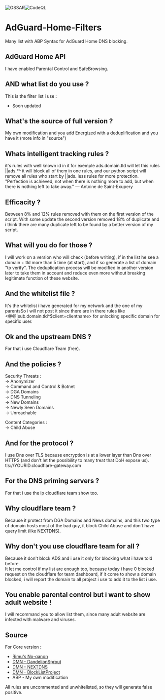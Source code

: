 ![OSSAR](https://github.com/michaelb-ae/AdGuard-Home-Filters/workflows/OSSAR/badge.svg)![CodeQL](https://github.com/michaelb-ae/AdGuard-Home-Filters/workflows/CodeQL/badge.svg)
# AdGuard-Home-Filters
Many list with ABP Syntax for AdGuard Home DNS blocking.

## AdGuard Home API
I have enabled Parental Control and SafeBrowsing.

## AND what list do you use ?
This is the filter list i use :
- Soon updated

## What's the source of full version ?
My own modification and you add Energized with a deduplification and you have it (more info in "source")

## Whats intelligent tracking rules ?
it's rules with well known id in it for exemple ads.domain.tld will let this rules ||ads.*^ it will block all of them in one rules, and our python script will remove all rules who start by ||ads. less rules for more protection.\
"Perfection is achieved, not when there is nothing more to add, but when there is nothing left to take away." — Antoine de Saint-Exupery

## Efficacity ?
Between 8% and 12% rules removed with them on the first version of the script.
With some update the second version removed 18% of duplicate and i think there are many duplicate left to be found by a better version of my script.

## What will you do for those ?
I will work on a version who will check (before writing), if in the list he see a domain + tld more than 5 time (at start), and if so generate a list of domain "to verify".
The deduplication process will be modified in another version later to take them in account and reduce even more without breaking legitimate function of these website.

## And the whitelist file ?
It's the whitelist i have generated for my network and the one of my parentsSo i will not post it since there are in there rules like <@@|sub.domain.tld^$client=clientname> for unlocking specific domain for specific user.

## Ok and the upstream DNS ?
For that i use Cloudflare Team (free).

## And the policies ?
Security Threats :\
-> Anonymizer\
-> Command and Control & Botnet\
-> DGA Domains\
-> DNS Tunneling\
-> New Domains\
-> Newly Seen Domains\
-> Unreachable

Content Categories :\
-> Child Abuse

## And for the protocol ?
I use Dns over TLS because encryption is at a lower layer than Dns over HTTPS (and don't let the possibility to many treat that DoH expose us).\
tls://YOURID.cloudflare-gateway.com

## For the DNS priming servers ?
For that i use the ip cloudflare team show too.

## Why cloudflare team ?
Because it protect from DGA Domains and News domains, and this two type of domain hosts most of the bad guy, it block Child Abuse and don't have query limit (like NEXTDNS).

## Why don't you use cloudflare team for all ?
Because it don't block ADS and i use it only for blocking what i have told before.\
It let me control if my list are enough too, because today i have 0 blocked request on the cloudflare for team dashboard, if it come to show a domain blocked, i will report the domain to all project i use to add it to the list i use.

## You enable parental control but i want to show adult website !
I will recommand you to allow list them, since many adult website are infected with malware and viruses.

## Source
For Core version :
- [Rimu's No-qanon](https://github.com/rimu/no-qanon)
- [DMN - DandelionSprout](https://github.com/DandelionSprout/adfilt)
- [DMN - NEXTDNS](https://github.com/nextdns/metadata/)
- [DMN - BlockListProject](https://blocklistproject.github.io)
- ABP - My own modification

All rules are uncommented and unwhitelisted, so they will generate false positive.

